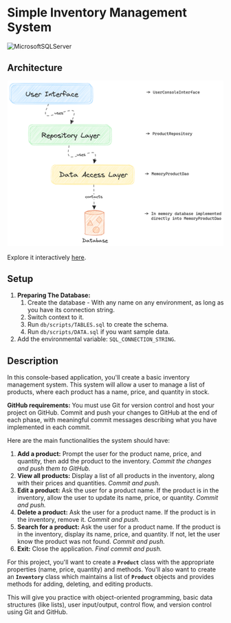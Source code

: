 # Simple Inventory Management System

![MicrosoftSQLServer](https://img.shields.io/badge/Microsoft%20SQL%20Server-CC2927?style=for-the-badge&logo=microsoft%20sql%20server&logoColor=white)

## Architecture

![Component Diagram](designs/Excalidraw-ComponentDiagram.png)

Explore it interactively [here](https://excalidraw.com/#json=T6BTs9K0SRBu4Cu0WSxq8,mi0eYCR0Un2B6fDFOqHILQ).

## Setup

1. **Preparing The Database:**
    1. Create the database - With any name on any environment,
       as long as you have its connection string.
    2. Switch context to it.
    3. Run `db/scripts/TABLES.sql` to create the schema.
    4. Run `db/scripts/DATA.sql` if you want sample data.
2. Add the environmental variable: `SQL_CONNECTION_STRING`.

## Description

In this console-based application, you'll create a basic inventory management system. This system will
allow a user to manage a list of products, where each product has a name, price, and quantity in stock.

**GitHub requirements:** You must use Git for version control and host your project on GitHub. Commit and push your
changes to GitHub at the end of each phase, with meaningful commit messages describing what you have implemented in each
commit.

Here are the main functionalities the system should have:

1. **Add a product:** Prompt the user for the product name, price, and quantity, then add the product to the inventory.
   *Commit the changes and push them to GitHub.*
2. **View all products:** Display a list of all products in the inventory, along with their prices and quantities.
   *Commit and push.*
3. **Edit a product:** Ask the user for a product name. If the product is in the inventory, allow the user to update its
   name, price, or quantity. *Commit and push.*
4. **Delete a product:** Ask the user for a product name. If the product is in the inventory, remove it. *Commit and
   push.*
5. **Search for a product:** Ask the user for a product name. If the product is in the inventory, display its name,
   price, and quantity. If not, let the user know the product was not found. *Commit and push.*
6. **Exit:** Close the application. *Final commit and push.*

For this project, you'll want to create a **`Product`** class with the appropriate properties (name, price, quantity)
and methods. You'll also want to create an **`Inventory`** class which maintains a list of **`Product`** objects and
provides methods for adding, deleting, and editing products.

This will give you practice with object-oriented programming, basic data structures (like lists), user input/output,
control flow, and version control using Git and GitHub.
